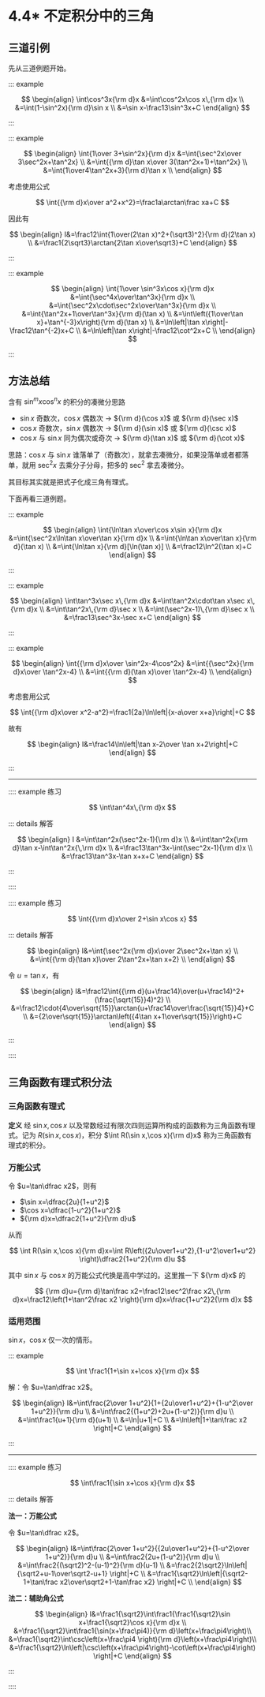 # 4.4\* 不定积分中的三角

## 三道引例

先从三道例题开始。

::: example

$$
\begin{align}
\int\cos^3x{\rm d}x
&=\int\cos^2x\cos x\,{\rm d}x \\
&=\int(1-\sin^2x){\rm d}\sin x \\
&=\sin x-\frac13\sin^3x+C
\end{align}
$$

:::

::: example

$$
\begin{align}
\int{1\over 3+\sin^2x}{\rm d}x
&=\int{\sec^2x\over 3\sec^2x+\tan^2x} \\
&=\int{{\rm d}\tan x\over 3(\tan^2x+1)+\tan^2x} \\
&=\int{1\over4\tan^2x+3}{\rm d}\tan x \\
\end{align}
$$

考虑使用公式

$$
\int{{\rm d}x\over a^2+x^2}=\frac1a\arctan\frac xa+C
$$

因此有

$$
\begin{align}
I&=\frac12\int{1\over(2\tan x)^2+(\sqrt3)^2}{\rm d}(2\tan x) \\
&=\frac1{2\sqrt3}\arctan{2\tan x\over\sqrt3}+C
\end{align}
$$

:::

::: example

$$
\begin{align}
\int{1\over \sin^3x\cos x}{\rm d}x
&=\int{\sec^4x\over\tan^3x}{\rm d}x \\
&=\int{\sec^2x\cdot\sec^2x\over\tan^3x}{\rm d}x \\
&=\int{\tan^2x+1\over\tan^3x}{\rm d}(\tan x) \\
&=\int\left({1\over\tan x}+\tan^{-3}x\right){\rm d}(\tan x) \\
&=\ln\left|\tan x\right|-\frac12\tan^{-2}x+C \\
&=\ln\left|\tan x\right|-\frac12\cot^2x+C \\
\end{align}
$$

:::

## 方法总结

含有 $\sin^mx\cos^nx$ 的积分的凑微分思路

- $\sin x$ 奇数次，$\cos x$ 偶数次 $\to$ ${\rm d}(\cos x)$ 或 ${\rm d}(\sec x)$
- $\cos x$ 奇数次，$\sin x$ 偶数次 $\to$ ${\rm d}(\sin x)$ 或 ${\rm d}(\csc x)$
- $\cos x$ 与 $\sin x$ 同为偶次或奇次 $\to$ ${\rm d}(\tan x)$ 或 ${\rm d}(\cot x)$

思路：$\cos x$ 与 $\sin x$ 谁落单了（奇数次），就拿去凑微分，如果没落单或者都落单，就用 $\sec^2 x$ 去乘分子分母，把多的 $\sec^2$ 拿去凑微分。

其目标其实就是把式子化成三角有理式。

下面再看三道例题。

::: example

$$
\begin{align}
\int{\ln\tan x\over\cos x\sin x}{\rm d}x
&=\int{\sec^2x\ln\tan x\over\tan x}{\rm d}x \\
&=\int{\ln\tan x\over\tan x}{\rm d}(\tan x) \\
&=\int{\ln\tan x}{\rm d}[\ln(\tan x)] \\
&=\frac12\ln^2(\tan x)+C
\end{align}
$$

:::

::: example

$$
\begin{align}
\int\tan^3x\sec x\,{\rm d}x
&=\int\tan^2x\cdot\tan x\sec x\,{\rm d}x \\
&=\int\tan^2x\,{\rm d}\sec x \\
&=\int(\sec^2x-1)\,{\rm d}\sec x \\
&=\frac13\sec^3x-\sec x+C
\end{align}
$$

:::

::: example

$$
\begin{align}
\int{{\rm d}x\over \sin^2x-4\cos^2x}
&=\int{{\sec^2x}{\rm d}x\over \tan^2x-4} \\
&=\int{{\rm d}(\tan x)\over \tan^2x-4} \\
\end{align}
$$

考虑套用公式

$$
\int{{\rm d}x\over x^2-a^2}=\frac1{2a}\ln\left|{x-a\over x+a}\right|+C
$$

故有

$$
\begin{align}
I&=\frac14\ln\left|\tan x-2\over \tan x+2\right|+C
\end{align}
$$

:::

---

:::: example 练习

$$
\int\tan^4x\,{\rm d}x
$$

::: details 解答

$$
\begin{align}
I
&=\int\tan^2x(\sec^2x-1){\rm d}x \\
&=\int\tan^2x{\rm d}\tan x-\int\tan^2x{\,\rm d}x \\
&=\frac13\tan^3x-\int(\sec^2x-1){\rm d}x \\
&=\frac13\tan^3x-\tan x+x+C
\end{align}
$$

:::

::::

:::: example 练习

$$
\int{{\rm d}x\over 2+\sin x\cos x}
$$

::: details 解答

$$
\begin{align}
I&=\int{\sec^2x{\rm d}x\over 2\sec^2x+\tan x} \\
&=\int{{\rm d}(\tan x)\over 2\tan^2x+\tan x+2} \\
\end{align}
$$

令 $u=\tan x$，有

$$
\begin{align}
I&=\frac12\int{{\rm d}(u+\frac14)\over(u+\frac14)^2+(\frac{\sqrt{15}}4)^2} \\
&=\frac12\cdot{4\over\sqrt{15}}\arctan{u+\frac14\over\frac{\sqrt{15}}4}+C \\
&={2\over\sqrt{15}}\arctan\left({4\tan x+1\over\sqrt{15}}\right)+C
\end{align}
$$

:::

::::

## 三角函数有理式积分法

### 三角函数有理式

**定义** 经 $\sin x,\cos x$ 以及常数经过有限次四则运算所构成的函数称为三角函数有理式。记为 $R(\sin x,\cos x)$，积分 $\int R(\sin x,\cos x){\rm d}x$ 称为三角函数有理式的积分。

### 万能公式

令 $u=\tan\dfrac x2$，则有

- $\sin x=\dfrac{2u}{1+u^2}$
- $\cos x=\dfrac{1-u^2}{1+u^2}$
- ${\rm d}x=\dfrac2{1+u^2}{\rm d}u$

从而

$$
\int R(\sin x,\cos x){\rm d}x=\int R\left({2u\over1+u^2},{1-u^2\over1+u^2} \right)\dfrac2{1+u^2}{\rm d}u
$$

其中 $\sin x$ 与 $\cos x$ 的万能公式代换是高中学过的。这里推一下 ${\rm d}x$ 的

$$
{\rm d}u={\rm d}\tan\frac x2=\frac12\sec^2\frac x2\,{\rm d}x=\frac12\left(1+\tan^2\frac x2 \right){\rm d}x=\frac{1+u^2}2{\rm d}x
$$

### 适用范围

$\sin x$，$\cos x$ 仅一次的情形。

::: example

$$
\int \frac1{1+\sin x+\cos x}{\rm d}x
$$

解：令 $u=\tan\dfrac x2$。

$$
\begin{align}
I&=\int\frac{2\over 1+u^2}{1+{2u\over1+u^2}+{1-u^2\over 1+u^2}}{\rm d}u \\
&=\int\frac2{(1+u^2)+2u+(1-u^2)}{\rm d}u \\
&=\int\frac1{u+1}{\rm d}(u+1) \\
&=\ln|u+1|+C \\
&=\ln\left|1+\tan\frac x2 \right|+C
\end{align}
$$

:::

---

:::: example 练习

$$
\int\frac1{\sin x+\cos x}{\rm d}x
$$

::: details 解答

**法一：万能公式**

令 $u=\tan\dfrac x2$。

$$
\begin{align}
I&=\int\frac{2\over 1+u^2}{{2u\over1+u^2}+{1-u^2\over 1+u^2}}{\rm d}u \\
&=\int\frac2{2u+(1-u^2)}{\rm d}u \\
&=\int\frac2{(\sqrt2)^2-(u-1)^2}{\rm d}(u-1) \\
&=\frac2{2\sqrt2}\ln\left|{\sqrt2+u-1\over\sqrt2-u+1} \right|+C \\
&=\frac1{\sqrt2}\ln\left|{\sqrt2-1+\tan\frac x2\over\sqrt2+1-\tan\frac x2} \right|+C \\
\end{align}
$$

**法二：辅助角公式**

$$
\begin{align}
I&=\frac1{\sqrt2}\int\frac1{\frac1{\sqrt2}\sin x+\frac1{\sqrt2}\cos x}{\rm d}x \\
&=\frac1{\sqrt2}\int\frac1{\sin(x+\frac\pi4)}{\rm d}\left(x+\frac\pi4\right)\\
&=\frac1{\sqrt2}\int\csc\left(x+\frac\pi4 \right){\rm d}\left(x+\frac\pi4\right)\\
&=\frac1{\sqrt2}\ln\left|\csc\left(x+\frac\pi4\right)-\cot\left(x+\frac\pi4\right) \right|+C
\end{align}
$$

:::

::::
